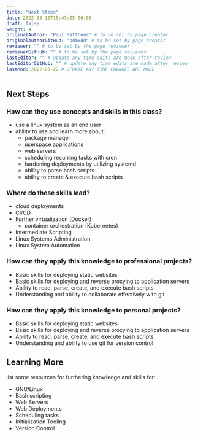 ```yaml
---
title: "Next Steps"
date: 2022-03-10T15:47:05-06:00
draft: false
weight: 4
originalAuthor: "Paul Matthews" # to be set by page creator
originalAuthorGitHub: "pdmxdd" # to be set by page creator
reviewer: "" # to be set by the page reviewer
reviewerGitHub: "" # to be set by the page reviewer
lastEditor: "" # update any time edits are made after review
lastEditorGitHub: "" # update any time edits are made after review
lastMod: 2022-03-22 # UPDATE ANY TIME CHANGES ARE MADE
---
```


## Next Steps

### How can they use concepts and skills in this class?

- use a linux system as an end user
- ability to use and learn more about:
  - package manager
  - userspace applications
  - web servers
  - scheduling recurring tasks with cron
  - hardening deployments by utilizing systemd
  - ability to parse bash scripts
  - ability to create & execute bash scripts

### Where do these skills lead?

- cloud deployments
- CI/CD
- Further virtualization (Docker)
  - container orchestration (Kubernetes)
- Intermediate Scripting
- Linux Systems Administration
- Linux System Automation

### How can they apply this knowledge to professional projects?

- Basic skills for deploying static websites
- Basic skills for deploying and reverse proxying to application servers
- Ability to read, parse, create, and execute bash scripts
- Understanding and ability to collaborate effectively with git

### How can they apply this knowledge to personal projects?

- Basic skills for deploying static websites
- Basic skills for deploying and reverse proxying to application servers
- Ability to read, parse, create, and execute bash scripts
- Understanding and ability to use git for version control


## Learning More

list some resources for furthering knowledge and skills for: 

- GNU/Linux
- Bash scripting
- Web Servers
- Web Deployments
- Scheduling tasks
- Initialization Tooling
- Version Control